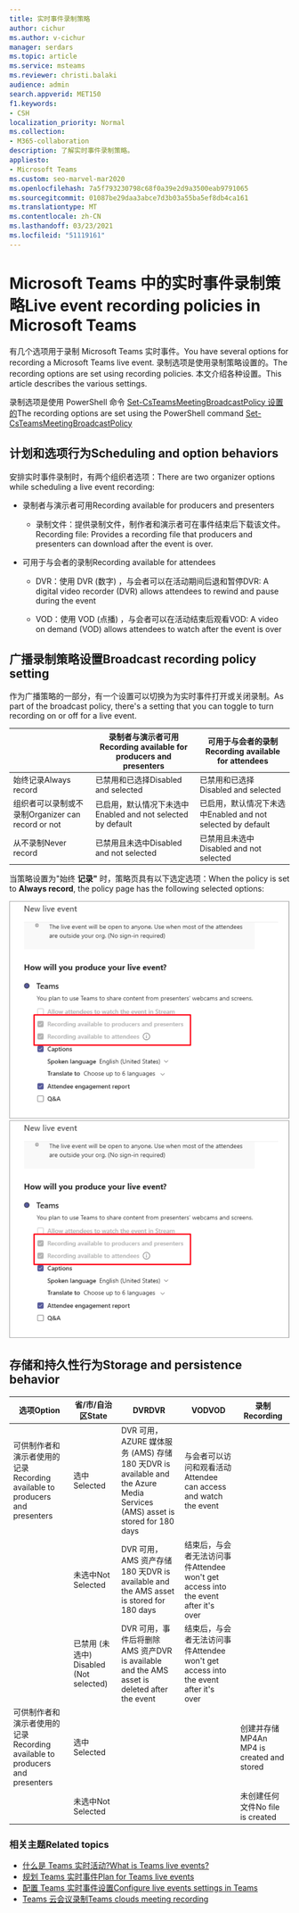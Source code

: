 ```yaml
---
title: 实时事件录制策略
author: cichur
ms.author: v-cichur
manager: serdars
ms.topic: article
ms.service: msteams
ms.reviewer: christi.balaki
audience: admin
search.appverid: MET150
f1.keywords:
- CSH
localization_priority: Normal
ms.collection:
- M365-collaboration
description: 了解实时事件录制策略。
appliesto:
- Microsoft Teams
ms.custom: seo-marvel-mar2020
ms.openlocfilehash: 7a5f793230798c68f0a39e2d9a3500eab9791065
ms.sourcegitcommit: 01087be29daa3abce7d3b03a55ba5ef8db4ca161
ms.translationtype: MT
ms.contentlocale: zh-CN
ms.lasthandoff: 03/23/2021
ms.locfileid: "51119161"
---
```

# <a name="live-event-recording-policies-in-microsoft-teams"></a><span data-ttu-id="c7897-103">Microsoft Teams 中的实时事件录制策略</span><span class="sxs-lookup"><span data-stu-id="c7897-103">Live event recording policies in Microsoft Teams</span></span>

<span data-ttu-id="c7897-104">有几个选项用于录制 Microsoft Teams 实时事件。</span><span class="sxs-lookup"><span data-stu-id="c7897-104">You have several options for recording a Microsoft Teams live event.</span></span> <span data-ttu-id="c7897-105">录制选项是使用录制策略设置的。</span><span class="sxs-lookup"><span data-stu-id="c7897-105">The recording options are set using recording policies.</span></span> <span data-ttu-id="c7897-106">本文介绍各种设置。</span><span class="sxs-lookup"><span data-stu-id="c7897-106">This article describes the various settings.</span></span>

<span data-ttu-id="c7897-107">录制选项是使用 PowerShell 命令 [Set-CsTeamsMeetingBroadcastPolicy 设置的](/powershell/module/skype/set-csteamsmeetingbroadcastpolicy?view=skype-ps)</span><span class="sxs-lookup"><span data-stu-id="c7897-107">The recording options are set using the PowerShell command [Set-CsTeamsMeetingBroadcastPolicy](/powershell/module/skype/set-csteamsmeetingbroadcastpolicy?view=skype-ps)</span></span>

## <a name="scheduling-and-option-behaviors"></a><span data-ttu-id="c7897-108">计划和选项行为</span><span class="sxs-lookup"><span data-stu-id="c7897-108">Scheduling and option behaviors</span></span>

<span data-ttu-id="c7897-109">安排实时事件录制时，有两个组织者选项：</span><span class="sxs-lookup"><span data-stu-id="c7897-109">There are two organizer options while scheduling a live event recording:</span></span>

- <span data-ttu-id="c7897-110">录制者与演示者可用</span><span class="sxs-lookup"><span data-stu-id="c7897-110">Recording available for producers and presenters</span></span>

  - <span data-ttu-id="c7897-111">录制文件：提供录制文件，制作者和演示者可在事件结束后下载该文件。</span><span class="sxs-lookup"><span data-stu-id="c7897-111">Recording file: Provides a recording file that producers and presenters can download after the event is over.</span></span>

- <span data-ttu-id="c7897-112">可用于与会者的录制</span><span class="sxs-lookup"><span data-stu-id="c7897-112">Recording available for attendees</span></span>

  - <span data-ttu-id="c7897-113">DVR：使用 DVR (数字) ，与会者可以在活动期间后退和暂停</span><span class="sxs-lookup"><span data-stu-id="c7897-113">DVR: A digital video recorder (DVR) allows attendees to rewind and pause during the event</span></span>

  - <span data-ttu-id="c7897-114">VOD：使用 VOD (点播) ，与会者可以在活动结束后观看</span><span class="sxs-lookup"><span data-stu-id="c7897-114">VOD: A video on demand (VOD) allows attendees to watch after the event is over</span></span>

## <a name="broadcast-recording-policy-setting"></a><span data-ttu-id="c7897-115">广播录制策略设置</span><span class="sxs-lookup"><span data-stu-id="c7897-115">Broadcast recording policy setting</span></span>

<span data-ttu-id="c7897-116">作为广播策略的一部分，有一个设置可以切换为为实时事件打开或关闭录制。</span><span class="sxs-lookup"><span data-stu-id="c7897-116">As part of the broadcast policy, there's a setting that you can toggle to turn recording on or off for a live event.</span></span>

|                                 | <span data-ttu-id="c7897-117">录制者与演示者可用</span><span class="sxs-lookup"><span data-stu-id="c7897-117">Recording available for producers and presenters</span></span> | <span data-ttu-id="c7897-118">可用于与会者的录制</span><span class="sxs-lookup"><span data-stu-id="c7897-118">Recording available for attendees</span></span> |
| ------------------------------- | ---------------------------------------------------- | ------------------------------------- |
| <span data-ttu-id="c7897-119">始终记录</span><span class="sxs-lookup"><span data-stu-id="c7897-119">Always record</span></span>               | <span data-ttu-id="c7897-120">已禁用和已选择</span><span class="sxs-lookup"><span data-stu-id="c7897-120">Disabled and selected</span></span>                                | <span data-ttu-id="c7897-121">已禁用和已选择</span><span class="sxs-lookup"><span data-stu-id="c7897-121">Disabled and selected</span></span>         |
| <span data-ttu-id="c7897-122">组织者可以录制或不录制</span><span class="sxs-lookup"><span data-stu-id="c7897-122">Organizer can record or not</span></span> | <span data-ttu-id="c7897-123">已启用，默认情况下未选中</span><span class="sxs-lookup"><span data-stu-id="c7897-123">Enabled and not selected by default</span></span>                  | <span data-ttu-id="c7897-124">已启用，默认情况下未选中</span><span class="sxs-lookup"><span data-stu-id="c7897-124">Enabled and not selected by default</span></span>   |
| <span data-ttu-id="c7897-125">从不录制</span><span class="sxs-lookup"><span data-stu-id="c7897-125">Never record</span></span>               | <span data-ttu-id="c7897-126">已禁用且未选中</span><span class="sxs-lookup"><span data-stu-id="c7897-126">Disabled and not selected</span></span>                            | <span data-ttu-id="c7897-127">已禁用且未选中</span><span class="sxs-lookup"><span data-stu-id="c7897-127">Disabled and not selected</span></span>      |

<span data-ttu-id="c7897-128">当策略设置为"始终 **记录"** 时，策略页具有以下选定选项：</span><span class="sxs-lookup"><span data-stu-id="c7897-128">When the policy is set to **Always record**, the policy page has the following selected options:</span></span>

<span data-ttu-id="c7897-129">![实时事件策略设置](../media/live-event-recording-policy.png "Microsoft Teams 管理中心中的实时事件策略设置屏幕截图")</span><span class="sxs-lookup"><span data-stu-id="c7897-129">![live events policy settings](../media/live-event-recording-policy.png "Screen shot of live events policy settings in the Microsoft Teams admin center")</span></span>

## <a name="storage-and-persistence-behavior"></a><span data-ttu-id="c7897-130">存储和持久性行为</span><span class="sxs-lookup"><span data-stu-id="c7897-130">Storage and persistence behavior</span></span>

| <span data-ttu-id="c7897-131">选项</span><span class="sxs-lookup"><span data-stu-id="c7897-131">Option</span></span>                                       | <span data-ttu-id="c7897-132">省/市/自治区</span><span class="sxs-lookup"><span data-stu-id="c7897-132">State</span></span>   | <span data-ttu-id="c7897-133">DVR</span><span class="sxs-lookup"><span data-stu-id="c7897-133">DVR</span></span>                                                   | <span data-ttu-id="c7897-134">VOD</span><span class="sxs-lookup"><span data-stu-id="c7897-134">VOD</span></span>                                                     | <span data-ttu-id="c7897-135">录制</span><span class="sxs-lookup"><span data-stu-id="c7897-135">Recording</span></span>                |
| ------------------------------------------------ | ------------ | --------------------------------------------------------- | ----------------------------------------------------------- | ---------------------------- |
| <span data-ttu-id="c7897-136">可供制作者和演示者使用的记录</span><span class="sxs-lookup"><span data-stu-id="c7897-136">Recording available to producers and presenters</span></span> | <span data-ttu-id="c7897-137">选中</span><span class="sxs-lookup"><span data-stu-id="c7897-137">Selected</span></span>     | <span data-ttu-id="c7897-138">DVR 可用，AZURE 媒体服务 (AMS) 存储 180 天</span><span class="sxs-lookup"><span data-stu-id="c7897-138">DVR is available and the Azure Media Services (AMS) asset is stored for 180 days</span></span> | <span data-ttu-id="c7897-139">与会者可以访问和观看活动</span><span class="sxs-lookup"><span data-stu-id="c7897-139">Attendee can access and watch the event</span></span>                     |                              |
|                                                  | <span data-ttu-id="c7897-140">未选中</span><span class="sxs-lookup"><span data-stu-id="c7897-140">Not Selected</span></span> | <span data-ttu-id="c7897-141">DVR 可用，AMS 资产存储 180 天</span><span class="sxs-lookup"><span data-stu-id="c7897-141">DVR is available and the AMS asset is stored for 180 days</span></span> | <span data-ttu-id="c7897-142">结束后，与会者无法访问事件</span><span class="sxs-lookup"><span data-stu-id="c7897-142">Attendee won't get access into the event after it's over</span></span> |                              |
||<span data-ttu-id="c7897-143">已禁用 (未选中) </span><span class="sxs-lookup"><span data-stu-id="c7897-143">Disabled (Not selected)</span></span>|<span data-ttu-id="c7897-144">DVR 可用，事件后将删除 AMS 资产</span><span class="sxs-lookup"><span data-stu-id="c7897-144">DVR is available and the AMS asset is deleted after the event</span></span>|<span data-ttu-id="c7897-145">结束后，与会者无法访问事件</span><span class="sxs-lookup"><span data-stu-id="c7897-145">Attendee won't get access into the event after it's over</span></span>||
| <span data-ttu-id="c7897-146">可供制作者和演示者使用的记录</span><span class="sxs-lookup"><span data-stu-id="c7897-146">Recording available to producers and presenters</span></span> | <span data-ttu-id="c7897-147">选中</span><span class="sxs-lookup"><span data-stu-id="c7897-147">Selected</span></span>     |                                                           |                                                             | <span data-ttu-id="c7897-148">创建并存储 MP4</span><span class="sxs-lookup"><span data-stu-id="c7897-148">An MP4 is created and stored</span></span> |
|                                                  | <span data-ttu-id="c7897-149">未选中</span><span class="sxs-lookup"><span data-stu-id="c7897-149">Not Selected</span></span> |                                                           |                                                             | <span data-ttu-id="c7897-150">未创建任何文件</span><span class="sxs-lookup"><span data-stu-id="c7897-150">No file is created</span></span>           |

### <a name="related-topics"></a><span data-ttu-id="c7897-151">相关主题</span><span class="sxs-lookup"><span data-stu-id="c7897-151">Related topics</span></span>

- [<span data-ttu-id="c7897-152">什么是 Teams 实时活动?</span><span class="sxs-lookup"><span data-stu-id="c7897-152">What is Teams live events?</span></span>](what-are-teams-live-events.md)
- [<span data-ttu-id="c7897-153">规划 Teams 实时事件</span><span class="sxs-lookup"><span data-stu-id="c7897-153">Plan for Teams live events</span></span>](plan-for-teams-live-events.md)
- [<span data-ttu-id="c7897-154">配置 Teams 实时事件设置</span><span class="sxs-lookup"><span data-stu-id="c7897-154">Configure live events settings in Teams</span></span>](configure-teams-live-events.md)
- [<span data-ttu-id="c7897-155">Teams 云会议录制</span><span class="sxs-lookup"><span data-stu-id="c7897-155">Teams clouds meeting recording</span></span>](../cloud-recording.md)
